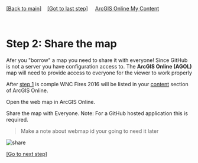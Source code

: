 [[Back to main]](github.md)&nbsp;&nbsp;&nbsp;&nbsp;[[Got to last step]](GitHub_step1.md)
&nbsp;&nbsp;&nbsp;&nbsp;[ArcGIS Online My Content](http://www.arcgis.com/home/content.html)

&nbsp;

# Step 2: Share the map

Afer you "borrow" a map you need to share it with everyone!  Since GitHub is not a server you have configuration access to.  The  **ArcGIS Online (AGOL)**  map will need to provide access to everyone for the viewer to work properly

After [step 1](GitHub_step1.md) is comple WNC Fires 2016 will be listed in your [content](http://www.arcgis.com/home/content.html) section of ArcGIS Online.

Open the web map in ArcGIS Online.

Share the map with Everyone. Note: For a GitHub hosted application this is required.

> Make a note about webmap id your going to need it later

![share](https://docs.google.com/uc?id=0BykF_bN9fsvITHBReHBleFI4SHc)

[[Go to next step]](GitHub_step3.md)
